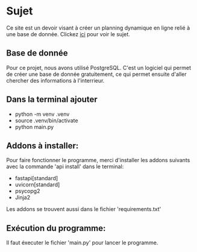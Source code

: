 # Sujet
Ce site est un devoir visant à créer un planning dynamique en ligne relié à une base de donnée.
Clickez [ici](SUJET.md) pour voir le sujet.

## Base de donnée

Pour ce projet, nous avons utilisé PostgreSQL. C'est un logiciel qui permet de créer une base de donnée gratuitement, ce qui permet ensuite d'aller chercher des informations à l'interrieur.

## Dans la terminal ajouter
- python -m venv .venv
- source .venv/bin/activate
- python main.py
## Addons à installer:

Pour faire fonctionner le programme, merci d'installer les addons suivants avec la commande 'api install' dans le terminal:

- fastapi[standard]
- uvicorn[standard]
- psycopg2
- Jinja2

Les addons se trouvent aussi dans le fichier 'requirements.txt'

## Exécution du programme:

Il faut éxecuter le fichier 'main.py' pour lancer le programme.